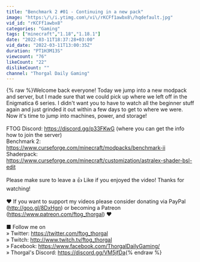 ```yaml
---
title: "Benchmark 2 #01 - Continuing in a new pack"
image: "https:\/\/i.ytimg.com\/vi\/rKCFf1awbx8\/hqdefault.jpg"
vid_id: "rKCFf1awbx8"
categories: "Gaming"
tags: ["minecraft","1.18","1.18.1"]
date: "2022-03-11T18:37:28+03:00"
vid_date: "2022-03-11T13:00:35Z"
duration: "PT1H3M13S"
viewcount: "76"
likeCount: "22"
dislikeCount: ""
channel: "Thorgal Daily Gaming"
---
```

{% raw %}Welcome back everyone! Today we jump into a new modpack and server, but I made sure that we could pick up where we left off in the Enigmatica 6 series. I didn't want you to have to watch all the beginner stuff again and just grinded it out within a few days to get to where we were. Now it's time to jump into machines, power, and storage!<br /><br />FTOG Discord: <a rel="nofollow" target="blank" href="https://discord.gg/p33FKwG">https://discord.gg/p33FKwG</a> (where you can get the info how to join the server)<br />Benchmark 2: <a rel="nofollow" target="blank" href="https://www.curseforge.com/minecraft/modpacks/benchmark-ii">https://www.curseforge.com/minecraft/modpacks/benchmark-ii</a><br />Shaderpack: <a rel="nofollow" target="blank" href="https://www.curseforge.com/minecraft/customization/astralex-shader-bsl-edit">https://www.curseforge.com/minecraft/customization/astralex-shader-bsl-edit</a><br /><br />Please make sure to leave a 👍 Like if you enjoyed the video! Thanks for watching!<br /><br />♥ If you want to support my videos please consider donating via PayPal (<a rel="nofollow" target="blank" href="http://goo.gl/8DxHgn)">http://goo.gl/8DxHgn)</a> or becoming a Patreon (<a rel="nofollow" target="blank" href="https://www.patreon.com/ftog_thorgal)">https://www.patreon.com/ftog_thorgal)</a> ♥<br /><br />■ Follow me on<br />» Twitter: <a rel="nofollow" target="blank" href="https://twitter.com/ftog_thorgal">https://twitter.com/ftog_thorgal</a><br />» Twitch: <a rel="nofollow" target="blank" href="http://www.twitch.tv/ftog_thorgal">http://www.twitch.tv/ftog_thorgal</a><br />» Facebook: <a rel="nofollow" target="blank" href="https://www.facebook.com/ThorgalDailyGaming/">https://www.facebook.com/ThorgalDailyGaming/</a><br />» Thorgal's Discord: <a rel="nofollow" target="blank" href="https://discord.gg/VM5jfDa">https://discord.gg/VM5jfDa</a>{% endraw %}
